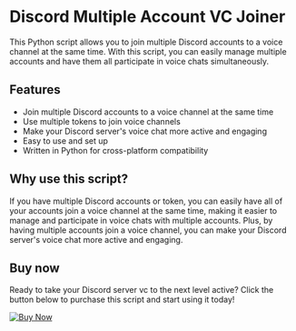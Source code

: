 # Discord Multiple Account VC Joiner

This Python script allows you to join multiple Discord accounts to a voice channel at the same time. With this script, you can easily manage multiple accounts and have them all participate in voice chats simultaneously.

## Features

- Join multiple Discord accounts to a voice channel at the same time
- Use multiple tokens to join voice channels
- Make your Discord server's voice chat more active and engaging
- Easy to use and set up
- Written in Python for cross-platform compatibility

## Why use this script?

If you have multiple Discord accounts or token, you can easily have all of your accounts join a voice channel at the same time, making it easier to manage and participate in voice chats with multiple accounts. Plus, by having multiple accounts join a voice channel, you can make your Discord server's voice chat more active and engaging.

## Buy now

Ready to take your Discord server vc to the next level active? Click the button below to purchase this script and start using it today!

[![Buy Now](https://i.imgur.com/vB6OIdn.png)](https://www.buymeacoffee.com/sadik/e/148197)
